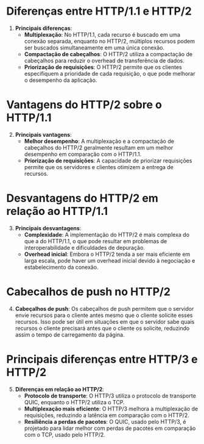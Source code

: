 # Diferenças entre HTTP/1.1 e HTTP/2

1. **Principais diferenças**:
   - **Multiplexação**: No HTTP/1.1, cada recurso é buscado em uma conexão separada, enquanto no HTTP/2, múltiplos recursos podem ser buscados simultaneamente em uma única conexão.
   - **Compactação de cabeçalhos**: O HTTP/2 utiliza a compactação de cabeçalhos para reduzir o overhead de transferência de dados.
   - **Priorização de requisições**: O HTTP/2 permite que os clientes especifiquem a prioridade de cada requisição, o que pode melhorar o desempenho da aplicação.

# Vantagens do HTTP/2 sobre o HTTP/1.1

2. **Principais vantagens**:
   - **Melhor desempenho**: A multiplexação e a compactação de cabeçalhos do HTTP/2 geralmente resultam em um melhor desempenho em comparação com o HTTP/1.1.
   - **Priorização de requisições**: A capacidade de priorizar requisições permite que os servidores e clientes otimizem a entrega de recursos.

# Desvantagens do HTTP/2 em relação ao HTTP/1.1

3. **Principais desvantagens**:
   - **Complexidade**: A implementação do HTTP/2 é mais complexa do que a do HTTP/1.1, o que pode resultar em problemas de interoperabilidade e dificuldades de depuração.
   - **Overhead inicial**: Embora o HTTP/2 tenda a ser mais eficiente em larga escala, pode haver um overhead inicial devido à negociação e estabelecimento da conexão.

# Cabecalhos de push no HTTP/2

4. **Cabeçalhos de push**:
   Os cabeçalhos de push permitem que o servidor envie recursos para o cliente antes mesmo que o cliente solicite esses recursos. Isso pode ser útil em situações em que o servidor sabe quais recursos o cliente precisará antes que o cliente os solicite, reduzindo assim o tempo de carregamento da página.

# Principais diferenças entre HTTP/3 e HTTP/2

5. **Diferenças em relação ao HTTP/2**:
   - **Protocolo de transporte**: O HTTP/3 utiliza o protocolo de transporte QUIC, enquanto o HTTP/2 utiliza o TCP.
   - **Multiplexação mais eficiente**: O HTTP/3 melhora a multiplexação de requisições, reduzindo a latência em comparação com o HTTP/2.
   - **Resiliência a perdas de pacotes**: O QUIC, usado pelo HTTP/3, é projetado para lidar melhor com perdas de pacotes em comparação com o TCP, usado pelo HTTP/2.

